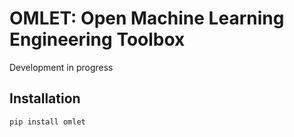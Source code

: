 # OMLET: Open Machine Learning Engineering Toolbox

Development in progress

## Installation

```bash
pip install omlet
```


